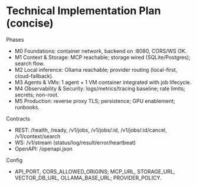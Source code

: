 # Technical Implementation Plan (concise)

Phases
- M0 Foundations: container network, backend on :8080, CORS/WS OK.
- M1 Context & Storage: MCP reachable; storage wired (SQLite/Postgres); search flow.
- M2 Local inference: Ollama reachable; provider routing (local-first, cloud-fallback).
- M3 Agents & VMs: 1 agent + 1 VM container integrated with job lifecycle.
- M4 Observability & Security: logs/metrics/tracing baseline; rate limits; secrets; non-root.
- M5 Production: reverse proxy TLS; persistence; GPU enablement; runbooks.

Contracts
- REST: /health, /ready, /v1/jobs, /v1/jobs/:id, /v1/jobs/:id/cancel, /v1/context/search
- WS: /v1/stream (status/log/result/error/heartbeat)
- OpenAPI: /openapi.json

Config
- API_PORT, CORS_ALLOWED_ORIGINS; MCP_URL, STORAGE_URL, VECTOR_DB_URL, OLLAMA_BASE_URL; PROVIDER_POLICY.

